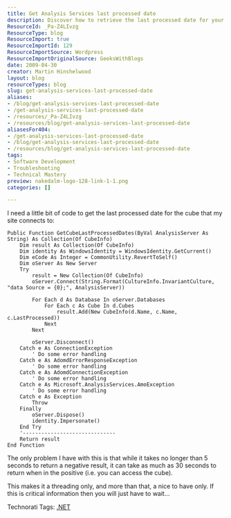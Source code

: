 ```yaml
---
title: Get Analysis Services last processed date
description: Discover how to retrieve the last processed date for your SSAS cubes with this essential code snippet. Enhance your data analysis efficiency today!
ResourceId: _Pa-Z4LIvzg
ResourceType: blog
ResourceImport: true
ResourceImportId: 129
ResourceImportSource: Wordpress
ResourceImportOriginalSource: GeeksWithBlogs
date: 2009-04-30
creator: Martin Hinshelwood
layout: blog
resourceTypes: blog
slug: get-analysis-services-last-processed-date
aliases:
- /blog/get-analysis-services-last-processed-date
- /get-analysis-services-last-processed-date
- /resources/_Pa-Z4LIvzg
- /resources/blog/get-analysis-services-last-processed-date
aliasesFor404:
- /get-analysis-services-last-processed-date
- /blog/get-analysis-services-last-processed-date
- /resources/blog/get-analysis-services-last-processed-date
tags:
- Software Development
- Troubleshooting
- Technical Mastery
preview: nakedalm-logo-128-link-1-1.png
categories: []

---
```

I need a little bit of code to get the last processed date for the cube that my site connects to:

```
Public Function GetCubeLastProcessedDates(ByVal AnalysisServer As String) As Collection(Of CubeInfo)
    Dim result As Collection(Of CubeInfo)
    Dim identity As WindowsIdentity = WindowsIdentity.GetCurrent()
    Dim eCode As Integer = CommonUtility.RevertToSelf()
    Dim oServer As New Server
    Try
        result = New Collection(Of CubeInfo)
        oServer.Connect(String.Format(CultureInfo.InvariantCulture, "data Source = {0};", AnalysisServer))

        For Each d As Database In oServer.Databases
            For Each c As Cube In d.Cubes
                result.Add(New CubeInfo(d.Name, c.Name, c.LastProcessed))
            Next
        Next

        oServer.Disconnect()
    Catch e As ConnectionException
        ' Do some error handling
    Catch e As AdomdErrorResponseException
        ' Do some error handling
    Catch e As AdomdConnectionException
        ' Do some error handling
    Catch e As Microsoft.AnalysisServices.AmoException
        ' Do some error handling
    Catch e As Exception
        Throw
    Finally
        oServer.Dispose()
        identity.Impersonate()
    End Try
    '------------------------------
    Return result
End Function
```

The only problem I have with this is that while it takes no longer than 5 seconds to return a negative result, it can take as much as 30 seconds to return when in the positive (i.e. you can access the cube).

This makes it a threading only, and more than that, a nice to have only. If this is critical information then you will just have to wait…

Technorati Tags: [.NET](http://technorati.com/tags/.NET)
